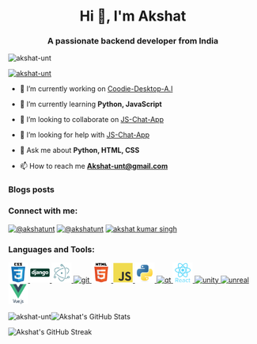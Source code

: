 <h1 align="center">Hi 👋, I'm Akshat</h1>
<h3 align="center">A passionate backend developer from India</h3>

<p align="left"> <img src="https://komarev.com/ghpvc/?username=akshat-unt&label=Profile%20views&color=0e75b6&style=flat" alt="akshat-unt" /> </p>

<p align="left"> <a href="https://github.com/ryo-ma/github-profile-trophy"><img src="https://github-profile-trophy.vercel.app/?username=akshat-unt" alt="akshat-unt" /></a> </p>

- 🔭 I’m currently working on [Coodie-Desktop-A.I](https://github.com/Akshat-unt/Coddie-Desktop-A.I)

- 🌱 I’m currently learning **Python, JavaScript**

- 👯 I’m looking to collaborate on [JS-Chat-App](https://github.com/Akshat-unt/JS-Chat-App)

- 🤝 I’m looking for help with [JS-Chat-App](https://github.com/Akshat-unt/JS-Chat-App)

- 💬 Ask me about **Python, HTML, CSS**

- 📫 How to reach me **Akshat-unt@gmail.com**

### Blogs posts
<!-- BLOG-POST-LIST:START -->
<!-- BLOG-POST-LIST:END -->

<h3 align="left">Connect with me:</h3>
<p align="left">
<a href="https://codepen.io/@akshatunt" target="blank"><img align="center" src="https://cdn.jsdelivr.net/npm/simple-icons@3.0.1/icons/codepen.svg" alt="@akshatunt" height="30" width="40" /></a>
<a href="https://dev.to/@akshatunt" target="blank"><img align="center" src="https://cdn.jsdelivr.net/npm/simple-icons@3.0.1/icons/dev-dot-to.svg" alt="@akshatunt" height="30" width="40" /></a>
<a href="https://stackoverflow.com/users/akshat kumar singh" target="blank"><img align="center" src="https://cdn.jsdelivr.net/npm/simple-icons@3.0.1/icons/stackoverflow.svg" alt="akshat kumar singh" height="30" width="40" /></a>
</p>

<h3 align="left">Languages and Tools:</h3>
<p align="left"> <a href="https://www.w3schools.com/css/" target="_blank"> <img src="https://raw.githubusercontent.com/devicons/devicon/master/icons/css3/css3-original-wordmark.svg" alt="css3" width="40" height="40"/> </a> <a href="https://www.djangoproject.com/" target="_blank"> <img src="https://raw.githubusercontent.com/devicons/devicon/master/icons/django/django-original.svg" alt="django" width="40" height="40"/> </a> <a href="https://www.electronjs.org" target="_blank"> <img src="https://raw.githubusercontent.com/devicons/devicon/master/icons/electron/electron-original.svg" alt="electron" width="40" height="40"/> </a> <a href="https://git-scm.com/" target="_blank"> <img src="https://www.vectorlogo.zone/logos/git-scm/git-scm-icon.svg" alt="git" width="40" height="40"/> </a> <a href="https://www.w3.org/html/" target="_blank"> <img src="https://raw.githubusercontent.com/devicons/devicon/master/icons/html5/html5-original-wordmark.svg" alt="html5" width="40" height="40"/> </a> <a href="https://developer.mozilla.org/en-US/docs/Web/JavaScript" target="_blank"> <img src="https://raw.githubusercontent.com/devicons/devicon/master/icons/javascript/javascript-original.svg" alt="javascript" width="40" height="40"/> </a> <a href="https://www.python.org" target="_blank"> <img src="https://raw.githubusercontent.com/devicons/devicon/master/icons/python/python-original.svg" alt="python" width="40" height="40"/> </a> <a href="https://www.qt.io/" target="_blank"> <img src="https://upload.wikimedia.org/wikipedia/commons/0/0b/Qt_logo_2016.svg" alt="qt" width="40" height="40"/> </a> <a href="https://reactjs.org/" target="_blank"> <img src="https://raw.githubusercontent.com/devicons/devicon/master/icons/react/react-original-wordmark.svg" alt="react" width="40" height="40"/> </a> <a href="https://unity.com/" target="_blank"> <img src="https://www.vectorlogo.zone/logos/unity3d/unity3d-icon.svg" alt="unity" width="40" height="40"/> </a> <a href="https://unrealengine.com/" target="_blank"> <img src="https://raw.githubusercontent.com/kenangundogan/fontisto/036b7eca71aab1bef8e6a0518f7329f13ed62f6b/icons/svg/brand/unreal-engine.svg" alt="unreal" width="40" height="40"/> </a> <a href="https://vuejs.org/" target="_blank"> <img src="https://raw.githubusercontent.com/devicons/devicon/master/icons/vuejs/vuejs-original-wordmark.svg" alt="vuejs" width="40" height="40"/> </a> </p>

<p><img align="left" src="https://github-readme-stats.vercel.app/api/top-langs?username=akshat-unt&show_icons=true&locale=en&layout=compact" alt="akshat-unt" /></p>

![Akshat's GitHub Stats](https://github-readme-stats.vercel.app/api?username=Akshat-unt&show_icons=true&theme=dark&hide_border=true)

![Akshat's GitHub Streak](https://github-readme-streak-stats.herokuapp.com/?theme=dark&user=Akshat-unt&hide_border=true)
